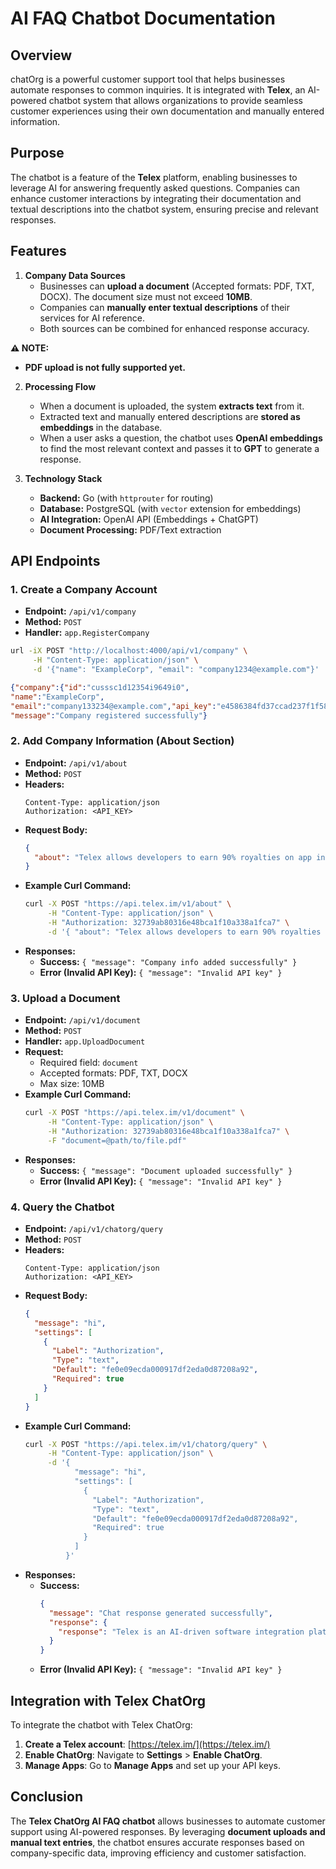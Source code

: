 # AI FAQ Chatbot Documentation

## Overview
chatOrg is a powerful customer support tool that helps businesses automate responses to common inquiries. It is integrated with **Telex**, an AI-powered chatbot system that allows organizations to provide seamless customer experiences using their own documentation and manually entered information.

## Purpose
The chatbot is a  feature of the **Telex** platform, enabling businesses to leverage AI for answering frequently asked questions. Companies can enhance customer interactions by integrating their documentation and textual descriptions into the chatbot system, ensuring precise and relevant responses.

## Features
1. **Company Data Sources**
   - Businesses can **upload a document** (Accepted formats: PDF, TXT, DOCX). The document size must not exceed **10MB**.
   - Companies can **manually enter textual descriptions** of their services for AI reference.
   - Both sources can be combined for enhanced response accuracy.

**⚠️ NOTE:**
- **PDF upload is not fully supported yet.**
<!-- - **File upload is not supported currently; documents are processed and stored in the database for embeddings.** -->

2. **Processing Flow**
   - When a document is uploaded, the system **extracts text** from it.
   - Extracted text and manually entered descriptions are **stored as embeddings** in the database.
   - When a user asks a question, the chatbot uses **OpenAI embeddings** to find the most relevant context and passes it to **GPT** to generate a response.

3. **Technology Stack**
   - **Backend:** Go (with `httprouter` for routing)
   - **Database:** PostgreSQL (with `vector` extension for embeddings)
   - **AI Integration:** OpenAI API (Embeddings + ChatGPT)
   - **Document Processing:** PDF/Text extraction

## API Endpoints

### 1. Create a Company Account
- **Endpoint:** `/api/v1/company`
- **Method:** `POST`
- **Handler:** `app.RegisterCompany`

```sh
url -iX POST "http://localhost:4000/api/v1/company" \
     -H "Content-Type: application/json" \
     -d '{"name": "ExampleCorp", "email": "company1234@example.com"}'
```
```json
{"company":{"id":"cusssc1d12354i9649i0",
"name":"ExampleCorp",
"email":"company133234@example.com","api_key":"e4586384fd37ccad237f1f588d475eab84f41013bc731969d20e9cdb12db2a24145e1e46de568eeb"},
"message":"Company registered successfully"}
```
### 2. Add Company Information (About Section)
- **Endpoint:** `/api/v1/about`
- **Method:** `POST`
- **Headers:**
  ```
  Content-Type: application/json
  Authorization: <API_KEY>
  ```
- **Request Body:**
  ```json
  {
    "about": "Telex allows developers to earn 90% royalties on app integrations while Telex takes 10%. The service is affordable, costing only $100 for integration."
  }
  ```
- **Example Curl Command:**
  ```sh
  curl -X POST "https://api.telex.im/v1/about" \
       -H "Content-Type: application/json" \
       -H "Authorization: 32739ab80316e48bca1f10a338a1fca7" \
       -d '{ "about": "Telex allows developers to earn 90% royalties on app integrations..." }'
  ```
- **Responses:**
  - **Success:** `{ "message": "Company info added successfully" }`
  - **Error (Invalid API Key):** `{ "message": "Invalid API key" }`

### 3. Upload a Document
- **Endpoint:** `/api/v1/document`
- **Method:** `POST`
- **Handler:** `app.UploadDocument`
- **Request:**
  - Required field: `document`
  - Accepted formats: PDF, TXT, DOCX
  - Max size: 10MB
- **Example Curl Command:**
  ```sh
  curl -X POST "https://api.telex.im/v1/document" \
       -H "Content-Type: application/json" \
       -H "Authorization: 32739ab80316e48bca1f10a338a1fca7" \
       -F "document=@path/to/file.pdf"
  ```
- **Responses:**
  - **Success:** `{ "message": "Document uploaded successfully" }`
  - **Error (Invalid API Key):** `{ "message": "Invalid API key" }`

### 4. Query the Chatbot
- **Endpoint:** `/api/v1/chatorg/query`
- **Method:** `POST`
- **Headers:**
  ```
  Content-Type: application/json
  Authorization: <API_KEY>
  ```
- **Request Body:**
  ```json
  {
    "message": "hi",
    "settings": [
      {
        "Label": "Authorization",
        "Type": "text",
        "Default": "fe0e09ecda000917df2eda0d87208a92",
        "Required": true
      }
    ]
  }
  ```
- **Example Curl Command:**
  ```sh
  curl -X POST "https://api.telex.im/v1/chatorg/query" \
       -H "Content-Type: application/json" \
       -d '{
             "message": "hi",
             "settings": [
               {
                 "Label": "Authorization",
                 "Type": "text",
                 "Default": "fe0e09ecda000917df2eda0d87208a92",
                 "Required": true
               }
             ]
           }'
  ```
- **Responses:**
  - **Success:**
    ```json
    {
      "message": "Chat response generated successfully",
      "response": {
        "response": "Telex is an AI-driven software integration platform that simplifies customer interactions using AI-powered chatbots."
      }
    }
    ```
  - **Error (Invalid API Key):** `{ "message": "Invalid API key" }`

## Integration with Telex ChatOrg
To integrate the chatbot with Telex ChatOrg:
1. **Create a Telex account**: [https://telex.im/](https://telex.im/)
2. **Enable ChatOrg**: Navigate to **Settings** > **Enable ChatOrg**.
3. **Manage Apps**: Go to **Manage Apps** and set up your API keys.

## Conclusion
The **Telex ChatOrg AI FAQ chatbot** allows businesses to automate customer support using AI-powered responses. By leveraging **document uploads and manual text entries**, the chatbot ensures accurate responses based on company-specific data, improving efficiency and customer satisfaction.
